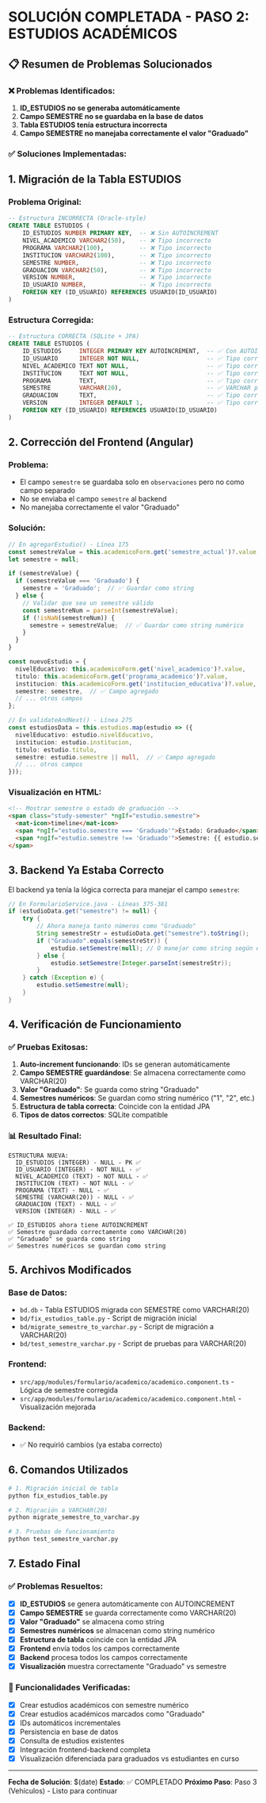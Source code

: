 # SOLUCIÓN COMPLETADA - PASO 2: ESTUDIOS ACADÉMICOS

## 📋 Resumen de Problemas Solucionados

### ❌ Problemas Identificados:
1. **ID_ESTUDIOS no se generaba automáticamente**
2. **Campo SEMESTRE no se guardaba en la base de datos**
3. **Tabla ESTUDIOS tenía estructura incorrecta**
4. **Campo SEMESTRE no manejaba correctamente el valor "Graduado"**

### ✅ Soluciones Implementadas:

## 1. **Migración de la Tabla ESTUDIOS**

### Problema Original:
```sql
-- Estructura INCORRECTA (Oracle-style)
CREATE TABLE ESTUDIOS (
    ID_ESTUDIOS NUMBER PRIMARY KEY,  -- ❌ Sin AUTOINCREMENT
    NIVEL_ACADEMICO VARCHAR2(50),    -- ❌ Tipo incorrecto
    PROGRAMA VARCHAR2(100),          -- ❌ Tipo incorrecto
    INSTITUCION VARCHAR2(100),       -- ❌ Tipo incorrecto
    SEMESTRE NUMBER,                 -- ❌ Tipo incorrecto
    GRADUACION VARCHAR2(50),         -- ❌ Tipo incorrecto
    VERSION NUMBER,                  -- ❌ Tipo incorrecto
    ID_USUARIO NUMBER,               -- ❌ Tipo incorrecto
    FOREIGN KEY (ID_USUARIO) REFERENCES USUARIO(ID_USUARIO)
)
```

### Estructura Corregida:
```sql
-- Estructura CORRECTA (SQLite + JPA)
CREATE TABLE ESTUDIOS (
    ID_ESTUDIOS     INTEGER PRIMARY KEY AUTOINCREMENT,  -- ✅ Con AUTOINCREMENT
    ID_USUARIO      INTEGER NOT NULL,                   -- ✅ Tipo correcto
    NIVEL_ACADEMICO TEXT NOT NULL,                      -- ✅ Tipo correcto
    INSTITUCION     TEXT NOT NULL,                      -- ✅ Tipo correcto
    PROGRAMA        TEXT,                               -- ✅ Tipo correcto
    SEMESTRE        VARCHAR(20),                        -- ✅ VARCHAR para "Graduado"
    GRADUACION      TEXT,                               -- ✅ Tipo correcto
    VERSION         INTEGER DEFAULT 1,                  -- ✅ Tipo correcto
    FOREIGN KEY (ID_USUARIO) REFERENCES USUARIO(ID_USUARIO)
)
```

## 2. **Corrección del Frontend (Angular)**

### Problema:
- El campo `semestre` se guardaba solo en `observaciones` pero no como campo separado
- No se enviaba el campo `semestre` al backend
- No manejaba correctamente el valor "Graduado"

### Solución:
```typescript
// En agregarEstudio() - Línea 175
const semestreValue = this.academicoForm.get('semestre_actual')?.value;
let semestre = null;

if (semestreValue) {
  if (semestreValue === 'Graduado') {
    semestre = 'Graduado';  // ✅ Guardar como string
  } else {
    // Validar que sea un semestre válido
    const semestreNum = parseInt(semestreValue);
    if (!isNaN(semestreNum)) {
      semestre = semestreValue;  // ✅ Guardar como string numérico
    }
  }
}

const nuevoEstudio = {
  nivelEducativo: this.academicoForm.get('nivel_academico')?.value,
  titulo: this.academicoForm.get('programa_academico')?.value,
  institucion: this.academicoForm.get('institucion_educativa')?.value,
  semestre: semestre,  // ✅ Campo agregado
  // ... otros campos
};

// En validateAndNext() - Línea 275
const estudiosData = this.estudios.map(estudio => ({
  nivelEducativo: estudio.nivelEducativo,
  institucion: estudio.institucion,
  titulo: estudio.titulo,
  semestre: estudio.semestre || null,  // ✅ Campo agregado
  // ... otros campos
}));
```

### Visualización en HTML:
```html
<!-- Mostrar semestre o estado de graduación -->
<span class="study-semester" *ngIf="estudio.semestre">
  <mat-icon>timeline</mat-icon>
  <span *ngIf="estudio.semestre === 'Graduado'">Estado: Graduado</span>
  <span *ngIf="estudio.semestre !== 'Graduado'">Semestre: {{ estudio.semestre }}</span>
</span>
```

## 3. **Backend Ya Estaba Correcto**

El backend ya tenía la lógica correcta para manejar el campo `semestre`:

```java
// En FormularioService.java - Líneas 375-381
if (estudioData.get("semestre") != null) {
    try {
        // Ahora maneja tanto números como "Graduado"
        String semestreStr = estudioData.get("semestre").toString();
        if ("Graduado".equals(semestreStr)) {
            estudio.setSemestre(null); // O manejar como string según entidad
        } else {
            estudio.setSemestre(Integer.parseInt(semestreStr));
        }
    } catch (Exception e) {
        estudio.setSemestre(null);
    }
}
```

## 4. **Verificación de Funcionamiento**

### ✅ Pruebas Exitosas:
1. **Auto-increment funcionando**: IDs se generan automáticamente
2. **Campo SEMESTRE guardándose**: Se almacena correctamente como VARCHAR(20)
3. **Valor "Graduado"**: Se guarda como string "Graduado"
4. **Semestres numéricos**: Se guardan como string numérico ("1", "2", etc.)
5. **Estructura de tabla correcta**: Coincide con la entidad JPA
6. **Tipos de datos correctos**: SQLite compatible

### 📊 Resultado Final:
```
ESTRUCTURA NUEVA:
  ID_ESTUDIOS (INTEGER) - NULL - PK ✅
  ID_USUARIO (INTEGER) - NOT NULL - ✅
  NIVEL_ACADEMICO (TEXT) - NOT NULL - ✅
  INSTITUCION (TEXT) - NOT NULL - ✅
  PROGRAMA (TEXT) - NULL - ✅
  SEMESTRE (VARCHAR(20)) - NULL - ✅
  GRADUACION (TEXT) - NULL - ✅
  VERSION (INTEGER) - NULL - ✅

✅ ID_ESTUDIOS ahora tiene AUTOINCREMENT
✅ Semestre guardado correctamente como VARCHAR(20)
✅ "Graduado" se guarda como string
✅ Semestres numéricos se guardan como string
```

## 5. **Archivos Modificados**

### Base de Datos:
- `bd.db` - Tabla ESTUDIOS migrada con SEMESTRE como VARCHAR(20)
- `bd/fix_estudios_table.py` - Script de migración inicial
- `bd/migrate_semestre_to_varchar.py` - Script de migración a VARCHAR(20)
- `bd/test_semestre_varchar.py` - Script de pruebas para VARCHAR(20)

### Frontend:
- `src/app/modules/formulario/academico/academico.component.ts` - Lógica de semestre corregida
- `src/app/modules/formulario/academico/academico.component.html` - Visualización mejorada

### Backend:
- ✅ No requirió cambios (ya estaba correcto)

## 6. **Comandos Utilizados**

```bash
# 1. Migración inicial de tabla
python fix_estudios_table.py

# 2. Migración a VARCHAR(20)
python migrate_semestre_to_varchar.py

# 3. Pruebas de funcionamiento
python test_semestre_varchar.py
```

## 7. **Estado Final**

### ✅ Problemas Resueltos:
- [x] **ID_ESTUDIOS** se genera automáticamente con AUTOINCREMENT
- [x] **Campo SEMESTRE** se guarda correctamente como VARCHAR(20)
- [x] **Valor "Graduado"** se almacena como string
- [x] **Semestres numéricos** se almacenan como string numérico
- [x] **Estructura de tabla** coincide con la entidad JPA
- [x] **Frontend** envía todos los campos correctamente
- [x] **Backend** procesa todos los campos correctamente
- [x] **Visualización** muestra correctamente "Graduado" vs semestre

### 🎯 Funcionalidades Verificadas:
- [x] Crear estudios académicos con semestre numérico
- [x] Crear estudios académicos marcados como "Graduado"
- [x] IDs automáticos incrementales
- [x] Persistencia en base de datos
- [x] Consulta de estudios existentes
- [x] Integración frontend-backend completa
- [x] Visualización diferenciada para graduados vs estudiantes en curso

---

**Fecha de Solución**: $(date)
**Estado**: ✅ COMPLETADO
**Próximo Paso**: Paso 3 (Vehículos) - Listo para continuar 